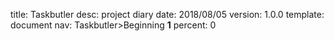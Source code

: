 title:      Taskbutler
desc:       project diary
date:       2018/08/05
version:    1.0.0
template:   document
nav:        Taskbutler>Beginning __1__
percent:    0



